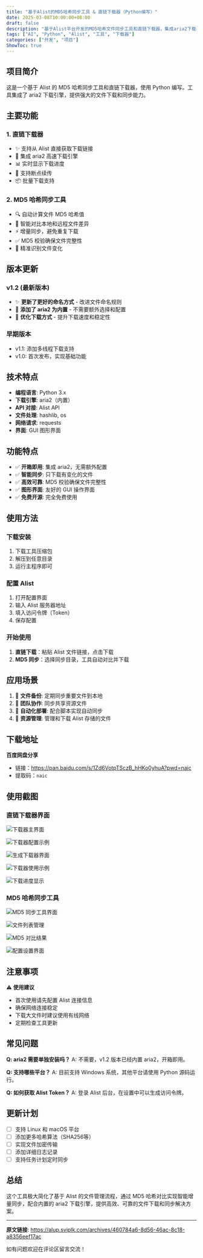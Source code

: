 ```yaml
---
title: "基于Alist的MD5哈希同步工具 & 直链下载器（Python编写）"
date: 2025-03-08T10:00:00+08:00
draft: false
description: "基于Alist平台开发的MD5哈希文件同步工具和直链下载器，集成aria2下载引擎"
tags: ["AI", "Python", "Alist", "工具", "下载器"]
categories: ["开发", "项目"]
ShowToc: true
---
```


## 项目简介

这是一个基于 Alist 的 MD5 哈希同步工具和直链下载器，使用 Python 编写。工具集成了 aria2 下载引擎，提供强大的文件下载和同步能力。

## 主要功能

### 1. 直链下载器

- ✨ 支持从 Alist 直接获取下载链接
- 🚀 集成 aria2 高速下载引擎
- 📊 实时显示下载进度
- 🔄 支持断点续传
- 📦 批量下载支持

### 2. MD5 哈希同步工具

- 🔍 自动计算文件 MD5 哈希值
- 📝 智能对比本地和远程文件差异
- ⚡ 增量同步，避免重复下载
- ✅ MD5 校验确保文件完整性
- 🎯 精准识别文件变化

## 版本更新

### v1.2 (最新版本)

- ✨ **更新了更好的命名方式** - 改进文件命名规则
- 🎉 **添加了 aria2 为内置** - 不需要额外选择和配置
- 🚀 **优化下载方式** - 提升下载速度和稳定性

### 早期版本

- v1.1: 添加多线程下载支持
- v1.0: 首次发布，实现基础功能

## 技术特点

- **编程语言**: Python 3.x
- **下载引擎**: aria2（内置）
- **API 对接**: Alist API
- **文件处理**: hashlib, os
- **网络请求**: requests
- **界面**: GUI 图形界面

## 功能特点

- ✅ **开箱即用**: 集成 aria2，无需额外配置
- ✅ **智能同步**: 只下载有变化的文件
- ✅ **高效可靠**: MD5 校验确保文件完整性
- ✅ **图形界面**: 友好的 GUI 操作界面
- ✅ **免费开源**: 完全免费使用

## 使用方法

### 下载安装

1. 下载工具压缩包
2. 解压到任意目录
3. 运行主程序即可

### 配置 Alist

1. 打开配置界面
2. 输入 Alist 服务器地址
3. 填入访问令牌（Token）
4. 保存配置

### 开始使用

1. **直链下载**：粘贴 Alist 文件链接，点击下载
2. **MD5 同步**：选择同步目录，工具自动对比并下载

## 应用场景

1. 📁 **文件备份**: 定期同步重要文件到本地
2. 👥 **团队协作**: 同步共享资源文件
3. 🔄 **自动化部署**: 配合脚本实现自动同步
4. 💾 **资源管理**: 管理和下载 Alist 存储的文件

## 下载地址

**百度网盘分享**

- 链接：https://pan.baidu.com/s/1Zd6VotpTSczB_hHKo0yhuA?pwd=naic
- 提取码：`naic`

## 使用截图

### 直链下载器界面

<div class="image-grid">

![下载器主界面](/images/alist-tool-01.png)

![下载器配置示例](/images/alist-tool-02.png)

![生成下载器界面](/images/alist-tool-03.png)

![下载器使用示例](/images/alist-tool-04.png)

![下载进度显示](/images/alist-tool-05.png)

</div>

### MD5 哈希同步工具

<div class="image-grid">

![MD5 同步工具界面](/images/alist-tool-001.png)

![文件列表管理](/images/alist-tool-002.png)

![MD5 对比结果](/images/alist-tool-003.png)

![配置设置界面](/images/alist-tool-004.png)

</div>

## 注意事项

⚠️ **使用建议**

- 首次使用请先配置 Alist 连接信息
- 确保网络连接稳定
- 下载大文件时建议使用有线网络
- 定期检查工具更新

## 常见问题

**Q: aria2 需要单独安装吗？**
A: 不需要，v1.2 版本已经内置 aria2，开箱即用。

**Q: 支持哪些平台？**
A: 目前支持 Windows 系统，其他平台请使用 Python 源码运行。

**Q: 如何获取 Alist Token？**
A: 登录 Alist 后台，在设置中可以生成访问令牌。

## 更新计划

- [ ] 支持 Linux 和 macOS 平台
- [ ] 添加更多哈希算法（SHA256等）
- [ ] 实现文件加密传输
- [ ] 添加详细日志记录
- [ ] 支持任务计划定时同步

## 总结

这个工具极大简化了基于 Alist 的文件管理流程，通过 MD5 哈希对比实现智能增量同步，配合内置的 aria2 下载引擎，提供高效、可靠的文件下载和同步解决方案。

---

**原文链接**: https://alup.sviplk.com/archives/460784a6-8d56-46ac-8c18-a8356eef17ac

如有问题欢迎在评论区留言交流！
